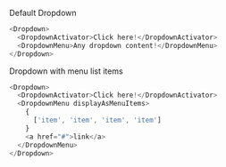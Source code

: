 Default Dropdown

```js
<Dropdown>
  <DropdownActivator>Click here!</DropdownActivator>
  <DropdownMenu>Any dropdown content!</DropdownMenu>
</Dropdown>
```

Dropdown with menu list items

```js
<Dropdown>
  <DropdownActivator>Click here!</DropdownActivator>
  <DropdownMenu displayAsMenuItems>
    {
      ['item', 'item', 'item', 'item']
    }
    <a href="#">link</a>
  </DropdownMenu>
</Dropdown>
```
